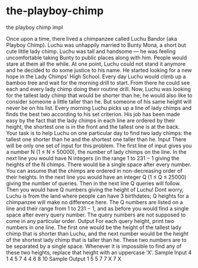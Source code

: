 # the-playboy-chimp
the playboy chimp impl

Once upon a time, there lived a chimpanzee
called Luchu Bandor (aka Playboy Chimp).
Luchu was unhappily married to Bunty Mona,
a short but cute little lady chimp. Luchu was
tall and handsome — he was feeling uncomfortable taking Bunty to public places along with
him. People would stare at them all the while.
At one point, Luchu could not stand it anymore
and he decided to do some justice to his name.
He started looking for a new hope in the Lady
Chimps’ High School. Every day Luchu would
climb up a bamboo tree and wait for the morning
drill to start. From there he could see each and
every lady chimp doing their routine drill. Now,
Luchu was looking for the tallest lady chimp that
would be shorter than he; he would also like to
consider someone a little taller than he. But
someone of his same height will never be on his
list. Every morning Luchu picks up a line of lady
chimps and finds the best two according to his
set criterion. His job has been made easy by the
fact that the lady chimps in each line are ordered
by their height, the shortest one is in the front
and the tallest one is at the back. Your task is
to help Luchu on one particular day to find two
lady chimps: the tallest one shorter than he and
the shortest one taller than he.
Input
There will be only one set of input for this problem. The first line of input gives you a number N (1 ≤ N ≤ 50000), the number of lady chimps on
the line. In the next line you would have N integers (in the range 1 to 231 − 1 giving the heights of
the N chimps. There would be a single space after every number. You can assume that the chimps
are ordered in non-decreasing order of their heights. In the next line you would have an integer Q
(1 ≤ Q ≤ 25000) giving the number of queries. Then in the next line Q queries will follow. Then you
would have Q numbers giving the height of Luchu! Dont worry, Luchu is from the land where people
can have 3 birthdates; Q heights for a chimpanzee will make no difference here. The Q numbers are
listed on a line and their range from 1 to 231 − 1, and as before you would find a single space after
every query number. The query numbers are not supposed to come in any particular order.
Output
For each query height, print two numbers in one line. The first one would be the height of the tallest
lady chimp that is shorter than Luchu, and the next number would be the height of the shortest lady
chimp that is taller than he. These two numbers are to be separated by a single space. Whenever it is
impossible to find any of these two heights, replace that height with an uppercase ‘X’.
Sample Input
4
1 4 5 7
4
4 6 8 10
Sample Output
1 5
5 7
7 X
7 X
